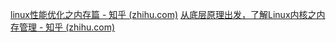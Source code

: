 [linux性能优化之内存篇 - 知乎 (zhihu.com)](https://zhuanlan.zhihu.com/p/571825760)
[从底层原理出发，了解Linux内核之内存管理 - 知乎 (zhihu.com)](https://zhuanlan.zhihu.com/p/378935966)
